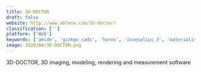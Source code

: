 ```yaml
---
title: 3D-DOCTOR
draft: false 
website: http://www.ablesw.com/3d-doctor/
classification: ['']
platform: ['Web']
keywords: ['amide', 'ginkgo_cadx', 'horos', 'invesalius_3', 'materialise_mimics', 'vesalius3d', 'bettar.no-ip.org_osiri-lxiv']
image: 2020/04/3D-DOCTOR.png
---
```

3D-DOCTOR, 3D imaging, modeling, rendering and measurement software